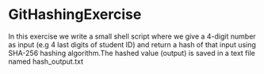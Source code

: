 
# GitHashingExercise 
In this exercise we write a small shell script where we give a 4-digit number as input (e.g 4 last digits of student ID) and return a hash of that input using SHA-256 hashing algorithm.The hashed value (output) is saved in a text file named hash_output.txt

